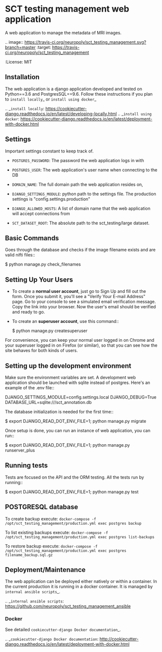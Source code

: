 # SCT testing management web application

A web application to manage the metadata of MRI images.

.. image:: https://travis-ci.org/neuropoly/sct_testing_management.svg?branch=master
     :target: https://travis-ci.org/neuropoly/sct_testing_management


:License: MIT

## Installation

The web application is a django application developed and tested on Python==3.6
and PostgresSQL==9.6. Follow these instructions if you plan to `install
locally`_ or `install using docker`_

.. _`install locally`: https://cookiecutter-django.readthedocs.io/en/latest/developing-locally.html
.. _`install using docker`: https://cookiecutter-django.readthedocs.io/en/latest/deployment-with-docker.html

## Settings

Important settings constant to keep track of.

- `POSTGRES_PASSWORD`: The password the web application logs in with
- `POSTGRES_USER`: The web application's user name when connecting to the DB

- `DOMAIN_NAME`: The full domain path the web application resides on,
- `DJANGO_SETTINGS_MODULE`: python path to the settings file. The production
  settings is "config.settings.production"
- `DJANGO_ALLOWED_HOSTS`: A list of domain name that the web application will
  accept connections from
- `SCT_DATASET_ROOT`: The absolute path to the sct_testing/large dataset.

## Basic Commands

Goes through the database and checks if the image filename exists and are valid
nifti files::

  $ python manage.py check_filenames

## Setting Up Your Users

* To create a **normal user account**, just go to Sign Up and fill out the form.
  Once you submit it, you'll see a "Verify Your E-mail Address" page. Go to your
  console to see a simulated email verification message. Copy the link into your
  browser. Now the user's email should be verified and ready to go.

* To create an **superuser account**, use this command::

  $ python manage.py createsuperuser

For convenience, you can keep your normal user logged in on Chrome and your
superuser logged in on Firefox (or similar), so that you can see how the site
behaves for both kinds of users.

## Setting up the development environment

Make sure the environment variables are set. A development web application
should be launched with sqlite instead of postgres. Here's an example of the
.env file::

  DJANGO_SETTINGS_MODULE=config.settings.local
  DJANGO_DEBUG=True
  DATABASE_URL=sqlite:///sct_annotation.db

The database initialization is needed for the first time::

   $ export DJANGO_READ_DOT_ENV_FILE=1; python manage.py migrate

Once setup is done, you can run an instance of web application, you can run::

   $ export DJANGO_READ_DOT_ENV_FILE=1; python manage.py runserver_plus

## Running tests

Tests are focused on the API and the ORM testing. All the tests run by running::

  $ export DJANGO_READ_DOT_ENV_FILE=1; python manage.py test

## POSTGRESQL database
To create backup execute:
`docker-compose -f /opt/sct_testing_management/production.yml exec postgres backup`

To list existing backups execute:
`docker-compose -f /opt/sct_testing_management/production.yml exec postgres list-backups`

To restore backup execute:
`docker-compose -f /opt/sct_testing_management/production.yml exec postgres filename_backup.sql.gz`

## Deployment/Maintenance

The web application can be deployed either natively or within a container. In
the current production it is running in a docker container. It is managed by `internal ansible scripts`_. 

.. _`internal ansible scripts`: https://github.com/neuropoly/sct_testing_management_ansible

### Docker

See detailed `cookiecutter-django Docker documentation`_.

.. _`cookiecutter-django Docker documentation`: http://cookiecutter-django.readthedocs.io/en/latest/deployment-with-docker.html
